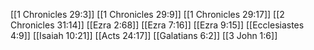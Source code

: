 [[1 Chronicles 29:3]]
[[1 Chronicles 29:9]]
[[1 Chronicles 29:17]]
[[2 Chronicles 31:14]]
[[Ezra 2:68]]
[[Ezra 7:16]]
[[Ezra 9:15]]
[[Ecclesiastes 4:9]]
[[Isaiah 10:21]]
[[Acts 24:17]]
[[Galatians 6:2]]
[[3 John 1:6]]
